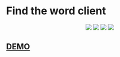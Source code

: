# Find the word client
<p align="center">
<img src="https://img.shields.io/github/forks/susheelg1197/find-the-word-client">
<img src="https://img.shields.io/github/stars/susheelg1197/find-the-word-client">
<img src="https://img.shields.io/github/issues/susheelg1197/find-the-word-client">
<img src="https://img.shields.io/github/license/susheelg1197/find-the-word-client">
 </p>


## [DEMO](https://find-the-word-client.vercel.app/#/)
